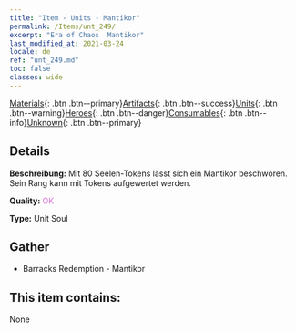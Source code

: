 ```yaml
---
title: "Item - Units - Mantikor"
permalink: /Items/unt_249/
excerpt: "Era of Chaos  Mantikor"
last_modified_at: 2021-03-24
locale: de
ref: "unt_249.md"
toc: false
classes: wide
---
```

 [Materials](/de/Items/){: .btn .btn--primary}[Artifacts](/de/Items/Artifacts/){: .btn .btn--success}[Units](/de/Items/Units/){: .btn .btn--warning}[Heroes](/de/Items/Heroes/){: .btn .btn--danger}[Consumables](/de/Items/Consumables/){: .btn .btn--info}[Unknown](/de/Items/Unknown/){: .btn .btn--primary}

## Details
 **Beschreibung:** Mit 80 Seelen-Tokens lässt sich ein Mantikor beschwören. Sein Rang kann mit Tokens aufgewertet werden.

 **Quality:** <span style="color: #DA70D6">OK</span>

 **Type:** Unit Soul

## Gather

*    Barracks Redemption - Mantikor 

## This item contains:

  None

